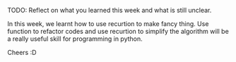 TODO: Reflect on what you learned this week and what is still unclear.

In this week, we learnt how to use recurtion to make fancy thing. Use function to refactor codes and use recurtion to simplify the algorithm will be a really useful skill for programming in python.

Cheers :D